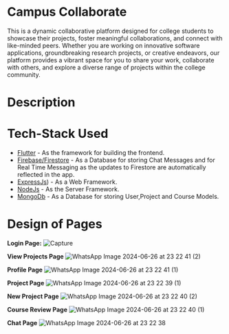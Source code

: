 # Campus Collaborate

This is a dynamic collaborative platform designed for college students to showcase their projects, foster meaningful collaborations, and connect with like-minded peers. Whether you are working on innovative software applications, groundbreaking research projects, or creative endeavors, our platform provides a vibrant space for you to share your work, collaborate with others, and explore a diverse range of projects within the college community.

# Description


# Tech-Stack Used
- [Flutter](https://flutter.dev/) - As the framework for building the frontend.
- [Firebase/Firestore](https://firebase.google.com/) - As a Database for storing Chat Messages and for Real Time Messaging as the updates to Firestore are automatically reflected in the app.
- [ExpressJs](https://expressjs.com/)) - As a Web Framework.
- [NodeJs](https://nodejs.org/en) - As the Server Framework.
- [MongoDb](https://www.mongodb.com/) - As a Database for storing User,Project and Course Models.
 

# Design of Pages

**Login Page:**
![Capture](https://github.com/involk-secure-1609/Campus-Collaborate_Kevin/assets/133996079/2e6e8474-b138-4bb3-a164-edeab2a21a77)

**View Projects Page**
![WhatsApp Image 2024-06-26 at 23 22 41 (2)](https://github.com/involk-secure-1609/Campus-Collaborate_Kevin/assets/133996079/ddd3709a-056f-47e1-aaa1-c7cc98280562)

**Profile Page**
![WhatsApp Image 2024-06-26 at 23 22 41 (1)](https://github.com/involk-secure-1609/Campus-Collaborate_Kevin/assets/133996079/ef76e82b-cfa8-483f-9118-f0588ad2000d)

**Project Page**
![WhatsApp Image 2024-06-26 at 23 22 39 (1)](https://github.com/involk-secure-1609/Campus-Collaborate_Kevin/assets/133996079/a2aae32a-bb29-45d7-b449-bd7ecd226926)

**New Project Page**
![WhatsApp Image 2024-06-26 at 23 22 40 (2)](https://github.com/involk-secure-1609/Campus-Collaborate_Kevin/assets/133996079/7e6698f3-35d3-4d8e-8c62-a94984c8eaf9)

**Course Review Page**
![WhatsApp Image 2024-06-26 at 23 22 40 (1)](https://github.com/involk-secure-1609/Campus-Collaborate_Kevin/assets/133996079/5821df34-0fba-447c-927b-2608d13d99e2)

**Chat Page**
![WhatsApp Image 2024-06-26 at 23 22 38](https://github.com/involk-secure-1609/Campus-Collaborate_Kevin/assets/133996079/766e3e6d-a6c8-4843-b2d1-70c61181b66e)

